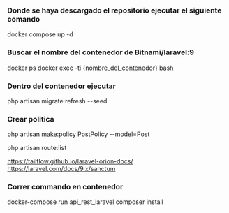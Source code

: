 ### Donde se haya descargado el repositorio ejecutar el siguiente comando
docker compose up -d


### Buscar el nombre del contenedor de Bitnami/laravel:9
docker ps
docker exec -ti {nombre_del_contenedor} bash

### Dentro del contenedor ejecutar
php artisan migrate:refresh --seed


### Crear politica
php artisan make:policy PostPolicy --model=Post


php artisan route:list


https://tailflow.github.io/laravel-orion-docs/
https://laravel.com/docs/9.x/sanctum

### Correr commando en contenedor
docker-compose run api_rest_laravel composer install